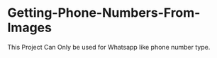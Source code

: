 # Getting-Phone-Numbers-From-Images
This Project Can Only be used for Whatsapp like phone number type.

